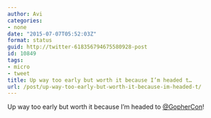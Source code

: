 ```yaml
---
author: Avi
categories:
- none
date: "2015-07-07T05:52:03Z"
format: status
guid: http://twitter-618356794675580928-post
id: 10849
tags:
- micro
- tweet
title: Up way too early but worth it because I’m headed t…
url: /post/up-way-too-early-but-worth-it-because-im-headed-t/
---
```

Up way too early but worth it because I’m headed to [@GopherCon](http://twitter.com/GopherCon)!